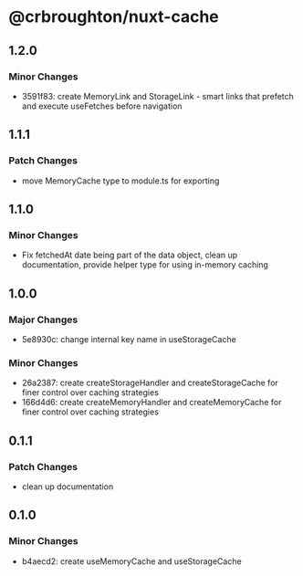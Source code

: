 # @crbroughton/nuxt-cache

## 1.2.0

### Minor Changes

- 3591f83: create MemoryLink and StorageLink - smart links that prefetch and execute useFetches before navigation

## 1.1.1

### Patch Changes

- move MemoryCache type to module.ts for exporting

## 1.1.0

### Minor Changes

- Fix fetchedAt date being part of the data object, clean up documentation, provide helper type for using in-memory caching

## 1.0.0

### Major Changes

- 5e8930c: change internal key name in useStorageCache

### Minor Changes

- 26a2387: create createStorageHandler and createStorageCache for finer control over caching strategies
- 166d4d6: create createMemoryHandler and createMemoryCache for finer control over caching strategies

## 0.1.1

### Patch Changes

- clean up documentation

## 0.1.0

### Minor Changes

- b4aecd2: create useMemoryCache and useStorageCache
